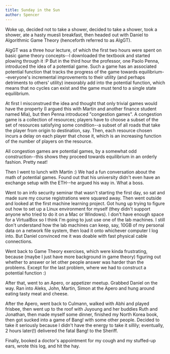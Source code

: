 ```yaml
---
title: Sunday in the Sun
author: Spencer
---
```


Woke up, decided not to take a shower, decided to take a shower, took a shower, ate a hasty muesli breakfast, then headed out with Daniel to Algorithmic Game Theory (henceforth referred to as AlgGT).

AlgGT was a three hour lecture, of which the first two hours were spent on basic game theory concepts--I downloaded the textbook and started plowing through it :P But in the third hour the professor, one Paolo Penna, introduced the idea of a potential game. Such a game has an associated potential function that tracks the progress of the game towards equilibrium--everyone's incremental improvements to their utility (and perhaps detriments to others' utility) inexorably add into the potential function, which means that no cycles can exist and the game must tend to a single state equilibrium.

At first I misconstrued the idea and thought that only trivial games would have the property (I argued this with Martin and another finance student named Mia), but then Penna introduced "congestion games". A congestion game is a collection of resources; players have to choose a subset of the set of resources satisfying some condition--a subset of all roads that take the player from origin to destination, say. Then, each resource chosen incurs a delay on each player that chose it, which is an increasing function of the number of players on the resource.

All congestion games are potential games, by a somewhat odd construction--this shows they proceed towards equilibrium in an orderly fashion. Pretty neat!

Then I went to lunch with Martin :) We had a fun conversation about the math of potential games. Found out that his university didn't even have an exchange setup with the ETH--he argued his way in. What a boss.

Went to an info security seminar that wasn't starting the first day, so sat and made sure my course registrations were squared away. Then went outside and looked at the first machine learning project. Got hung up trying to figure out how to set up a Linux environment for myself (they didn't support anyone who tried to do it on a Mac or Windows). I don't have enough space for a VirtualBox so I think I'm going to just use one of the lab machines. I still don't understand how the lab machines can keep, say, 10GB of my personal data on a network file system, then load it onto whichever computer I log into. But Daniel convinced me it was doable with fast physical cable connections.

Went back to Game Theory exercises, which were kinda frustrating, because (maybe I just have more background in game theory) figuring out whether to answer or let other people answer was harder than the problems. Except for the last problem, where we had to construct a potential function :)

After that, went to an Apero, or appetizer meetup. Grabbed Daniel on the way. Ran into Aleks, John, Martin, Simon at the Apero and hung around eating tasty meat and cheese.

After the Apero, went back to Culmann, walked with Abhi and played frisbee, then went up to the roof with Juyoung and her buddies Ruth and Jonathan, then made myself some dinner, finished my North Korea book, then got sucked into a game of Bang! with some other people. Decided to take it seriously because I didn't have the energy to take it sillily; eventually, 2 hours later(!) delivered the fatal Bang! to the Sheriff.

Finally, booked a doctor's appointment for my cough and my stuffed-up ears, wrote this log, and hit the hay.

